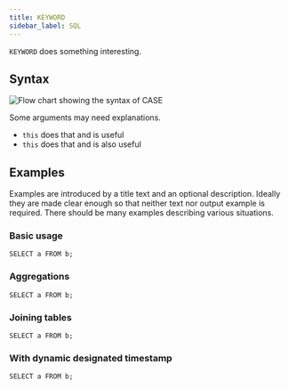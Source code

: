 ```yaml
---
title: KEYWORD
sidebar_label: SQL
---
```


`KEYWORD` does something interesting.

## Syntax

![Flow chart showing the syntax of CASE](/static/img/docs/diagrams/case.svg)

Some arguments may need explanations.

- `this` does that and is useful
- `this` does that and is also useful

## Examples

Examples are introduced by a title text and an optional description. Ideally
they are made clear enough so that neither text nor output example is required.
There should be many examples describing various situations.

### Basic usage

```questdb-sql title="This example does that"
SELECT a FROM b;
```

### Aggregations

```questdb-sql title="Do something interesting"
SELECT a FROM b;
```

### Joining tables

```questdb-sql title="Something else, equally interesting"
SELECT a FROM b;
```

### With dynamic designated timestamp

```questdb-sql title="This is only interesting for certain users"
SELECT a FROM b;
```
